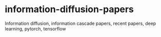 # information-diffusion-papers
Information diffusion, information cascade papers, recent papers, deep learning, pytorch, tensorflow
